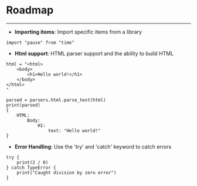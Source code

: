 # Roadmap
---

- **Importing items**: Import specific items from a library
```
import "pause" from "time"
```
- **Html support**: HTML parser support and the ability to build HTML
```
html = "<html>
    <body>
        <h1>Hello world!</h1>
    </body>
</html>
"

parsed = parsers.html.parse_text(html)
print(parsed)
{
    HTML:
        Body:
            H1:
                text: "Hello world!"
}
```
- **Error Handling**: Use the 'try' and 'catch' keyword to catch errors
```
try {
    print(2 / 0)
} catch TypeError {
    print("Caught division by zero error")
}
```
